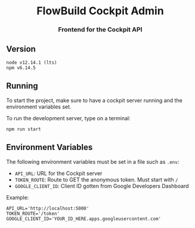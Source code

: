 <h1 align="center" style="border-bottom: none;">FlowBuild Cockpit Admin</h1>
<h3 align="center">
Frontend for the Cockpit API
</h3>


## Version
```
node v12.14.1 (lts)
npm v6.14.5
```

## Running

To start the project, make sure to have a cockpit server running and the environment variables set.

To run the development server, type on a terminal:

```
npm run start
```

## Environment Variables

The following environment variables must be set in a file such as `.env`:

- `API_URL`: URL for the Cockpit server
- `TOKEN_ROUTE`: Route to GET the anonymous token. Must start with `/`
- `GOOGLE_CLIENT_ID`: Client ID gotten from Google Developers Dashboard

Example:
```
API_URL='http://localhost:5000'
TOKEN_ROUTE='/token'
GOOGLE_CLIENT_ID='YOUR_ID_HERE.apps.googleusercontent.com'
```
